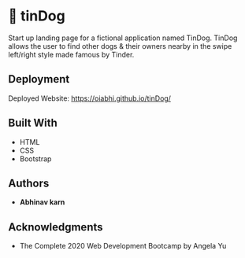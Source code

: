 # 🐶 tinDog

Start up landing page for a fictional application named TinDog. TinDog allows the user to find other dogs & their owners nearby in the swipe left/right style made famous by Tinder.

## Deployment

Deployed Website: https://oiabhi.github.io/tinDog/

## Built With

  * HTML
  * CSS
  * Bootstrap

## Authors

  - **Abhinav karn**

## Acknowledgments

  * The Complete 2020 Web Development Bootcamp by Angela Yu
